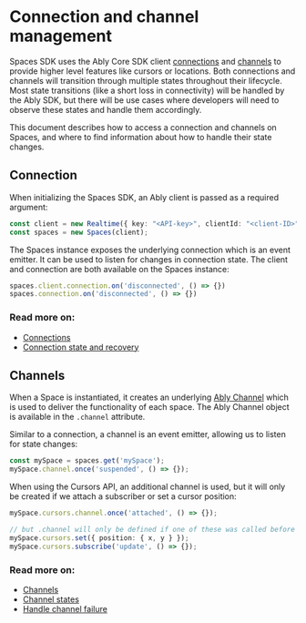 # Connection and channel management

Spaces SDK uses the Ably Core SDK client [connections](https://ably.com/docs/connect) and [channels](https://ably.com/docs/channels) to provide higher level features like cursors or locations. Both connections and channels will transition through multiple states throughout their lifecycle. Most state transitions (like a short loss in connectivity) will be handled by the Ably SDK, but there will be use cases where developers will need to observe these states and handle them accordingly.

This document describes how to access a connection and channels on Spaces, and where to find information about how to handle their state changes.

## Connection

When initializing the Spaces SDK, an Ably client is passed as a required argument:

```ts
const client = new Realtime({ key: "<API-key>", clientId: "<client-ID>" });
const spaces = new Spaces(client);
```

The Spaces instance exposes the underlying connection which is an event emitter. It can be used to listen for changes in connection state. The client and connection are both available on the Spaces instance:

```ts
spaces.client.connection.on('disconnected', () => {})
spaces.connection.on('disconnected', () => {})
```

### Read more on:

- [Connections](https://ably.com/docs/connect)
- [Connection state and recovery](https://ably.com/docs/connect/states)

## Channels

When a Space is instantiated, it creates an underlying [Ably Channel](https://ably.com/docs/channels) which is used to deliver the functionality of each space. The Ably Channel object is available in the `.channel` attribute.

Similar to a connection, a channel is an event emitter, allowing us to listen for state changes:

```ts
const mySpace = spaces.get('mySpace');
mySpace.channel.once('suspended', () => {});
```

When using the Cursors API, an additional channel is used, but it will only be created if we attach a subscriber or set a cursor position:

```ts
mySpace.cursors.channel.once('attached', () => {});

// but .channel will only be defined if one of these was called before
mySpace.cursors.set({ position: { x, y } });   
mySpace.cursors.subscribe('update', () => {});
```

### Read more on:

- [Channels](https://ably.com/docs/channels)
- [Channel states](https://ably.com/docs/channels#states)
- [Handle channel failure](https://ably.com/docs/channels#failure)
